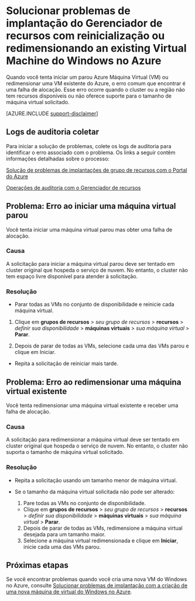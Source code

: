 <properties
   pageTitle="Máquina virtual reiniciar ou problemas de redimensionamento | Microsoft Azure"
   description="Solucionar problemas de implantação do Gerenciador de recursos com reinicialização ou redimensionando an existing Virtual Machine do Windows no Azure"
   services="virtual-machines-windows, azure-resource-manager"
   documentationCenter=""
   authors="Deland-Han"
   manager="felixwu"
   editor=""
   tags="top-support-issue"/>

<tags
   ms.service="virtual-machines-windows"
   ms.topic="support-article"
   ms.tgt_pltfrm="vm-windows"
   ms.devlang="na"
   ms.workload="required"
   ms.date="09/09/2016"
   ms.author="delhan"/>

# <a name="troubleshoot-resource-manager-deployment-issues-with-restarting-or-resizing-an-existing-windows-virtual-machine-in-azure"></a>Solucionar problemas de implantação do Gerenciador de recursos com reinicialização ou redimensionando an existing Virtual Machine do Windows no Azure

Quando você tenta iniciar um parou Azure Máquina Virtual (VM) ou redimensionar uma VM existente do Azure, o erro comum que encontrar é uma falha de alocação. Esse erro ocorre quando o cluster ou a região não tem recursos disponíveis ou não oferece suporte para o tamanho de máquina virtual solicitado.

[AZURE.INCLUDE [support-disclaimer](../../includes/support-disclaimer.md)]

## <a name="collect-audit-logs"></a>Logs de auditoria coletar

Para iniciar a solução de problemas, colete os logs de auditoria para identificar o erro associado com o problema. Os links a seguir contêm informações detalhadas sobre o processo:

[Solução de problemas de implantações de grupo de recursos com o Portal do Azure](../resource-manager-troubleshoot-deployments-portal.md)

[Operações de auditoria com o Gerenciador de recursos](../resource-group-audit.md)

## <a name="issue-error-when-starting-a-stopped-vm"></a>Problema: Erro ao iniciar uma máquina virtual parou

Você tenta iniciar uma máquina virtual parou mas obter uma falha de alocação.

### <a name="cause"></a>Causa

A solicitação para iniciar a máquina virtual parou deve ser tentado em cluster original que hospeda o serviço de nuvem. No entanto, o cluster não tem espaço livre disponível para atender à solicitação.

### <a name="resolution"></a>Resolução

*   Parar todas as VMs no conjunto de disponibilidade e reinicie cada máquina virtual.

  1. Clique em **grupos de recursos** > _seu grupo de recursos_ > **recursos** > _definir sua disponibilidade_ > **máquinas virtuais** > _sua máquina virtual_ > **Parar**.

  2. Depois de parar de todas as VMs, selecione cada uma das VMs parou e clique em Iniciar.

*   Repita a solicitação de reiniciar mais tarde.

## <a name="issue-error-when-resizing-an-existing-vm"></a>Problema: Erro ao redimensionar uma máquina virtual existente

Você tenta redimensionar uma máquina virtual existente e receber uma falha de alocação.

### <a name="cause"></a>Causa

A solicitação para redimensionar a máquina virtual deve ser tentado em cluster original que hospeda o serviço de nuvem. No entanto, o cluster não suporta o tamanho de máquina virtual solicitado.

### <a name="resolution"></a>Resolução

* Repita a solicitação usando um tamanho menor de máquina virtual.

* Se o tamanho da máquina virtual solicitada não pode ser alterado:

  1. Pare todas as VMs no conjunto de disponibilidade.

    * Clique em **grupos de recursos** > _seu grupo de recursos_ > **recursos** > _definir sua disponibilidade_ > **máquinas virtuais** > _sua máquina virtual_ > **Parar**.

  2. Depois de parar de todas as VMs, redimensione a máquina virtual desejada para um tamanho maior.
  3. Selecione a máquina virtual redimensionada e clique em **Iniciar**, inicie cada uma das VMs parou.

## <a name="next-steps"></a>Próximas etapas

Se você encontrar problemas quando você cria uma nova VM do Windows no Azure, consulte [Solucionar problemas de implantação com a criação de uma nova máquina de virtual do Windows no Azure](../virtual-machines/virtual-machines-windows-troubleshoot-deployment-new-vm.md).
